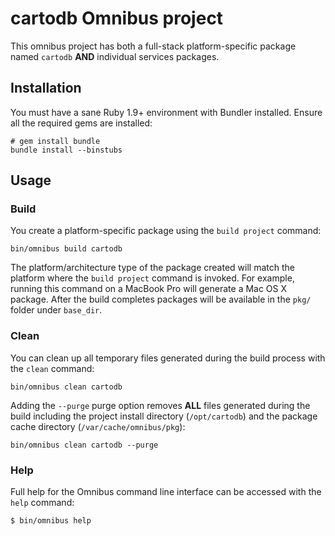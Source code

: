 cartodb Omnibus project
========================
This omnibus project has both a full-stack platform-specific package named `cartodb` **AND** individual services packages.

Installation
------------
You must have a sane Ruby 1.9+ environment with Bundler installed. Ensure all
the required gems are installed:

```shell
# gem install bundle
bundle install --binstubs
```

Usage
-----
### Build

You create a platform-specific package using the `build project` command:

```shell
bin/omnibus build cartodb
```

The platform/architecture type of the package created will match the platform
where the `build project` command is invoked. For example, running this command
on a MacBook Pro will generate a Mac OS X package. After the build completes
packages will be available in the `pkg/` folder under `base_dir`.

### Clean

You can clean up all temporary files generated during the build process with
the `clean` command:

```shell
bin/omnibus clean cartodb
```

Adding the `--purge` purge option removes __ALL__ files generated during the
build including the project install directory (`/opt/cartodb`) and
the package cache directory (`/var/cache/omnibus/pkg`):

```shell
bin/omnibus clean cartodb --purge
```

### Help

Full help for the Omnibus command line interface can be accessed with the
`help` command:

```shell
$ bin/omnibus help
```
